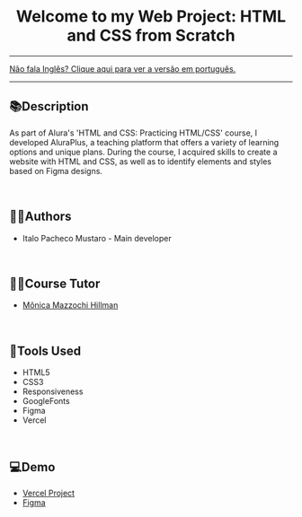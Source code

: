 <div align="center">
<h1>Welcome to my Web Project: HTML and CSS from Scratch</h1>
</div>

<hr>
<a href="https://github.com/ItaloPachecoMustaro/Alura-AluraPlus-Project/blob/main/README.md">Não fala Inglês? Clique aqui para ver a versão em português.</a>
<hr>

## 📚Description

As part of Alura's 'HTML and CSS: Practicing HTML/CSS' course, I developed AluraPlus, a teaching platform that offers a variety of learning options and unique plans. During the course, I acquired skills to create a website with HTML and CSS, as well as to identify elements and styles based on Figma designs.

<br>

## 🧑‍💻Authors

- Italo Pacheco Mustaro - Main developer

<br>

## 👨‍🏫Course Tutor

- [Mônica Mazzochi Hillman](https://github.com/MonicaHillman)

<br>

## 🔧Tools Used

- HTML5
- CSS3
- Responsiveness
- GoogleFonts
- Figma
- Vercel

<br>

## 💻Demo

- [Vercel Project](https://alura-alura-plus-project.vercel.app/)
- [Figma](https://www.figma.com/file/WNxuLj43ZGfkOzYFC3Ni0g/Alura-Plus---Layout?type=design&node-id=0%3A1&mode=design&t=NN9bmVCLcZPbfLG5-1)
